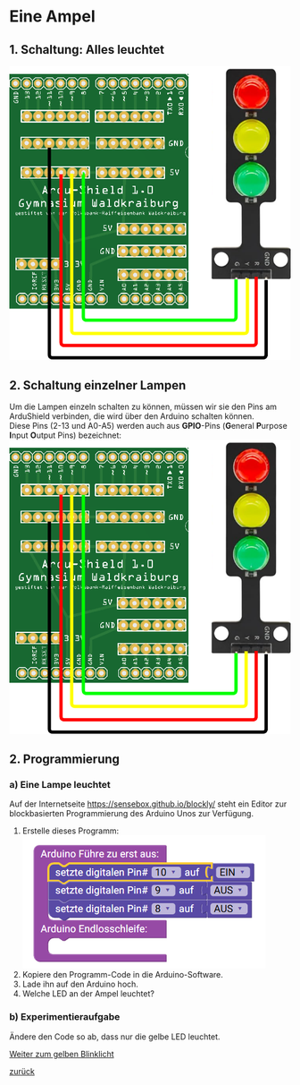  <link rel="stylesheet" href="https://hi2272.github.io/StyleMD.css">


# Eine Ampel
## 1. Schaltung: Alles leuchtet
![alt text](AmpelAllesLeuchtet.drawio.png)

## 2. Schaltung einzelner Lampen
Um die Lampen einzeln schalten zu können, müssen wir sie den Pins am ArduShield verbinden, die wird über den Arduino schalten können.   
Diese Pins (2-13 und A0-A5) werden auch aus **GPIO**-Pins (**G**eneral **P**urpose **I**nput **O**utput Pins) bezeichnet:  
![alt text](Ampel.drawio.png)  


## 2. Programmierung
### a) Eine Lampe leuchtet
Auf der Internetseite <a href="https://sensebox.github.io/blockly/" target="_blank">https://sensebox.github.io/blockly/</a>  steht ein Editor zur blockbasierten Programmierung des Arduino Unos zur Verfügung.

1. Erstelle dieses Programm:  
![alt text](StartRot.png)
2. Kopiere den Programm-Code in die Arduino-Software.
3. Lade ihn auf den Arduino hoch.
4. Welche LED an der Ampel leuchtet?

### b) Experimentieraufgabe
Ändere den Code so ab, dass nur die gelbe LED leuchtet.

[Weiter zum gelben Blinklicht](02Gelb.html)
       
[zurück](../index.html)
